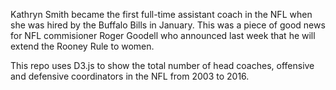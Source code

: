 Kathryn Smith became the first full-time assistant coach in the NFL when she was hired by the Buffalo Bills in January. This was a piece of good news for NFL commisioner Roger Goodell who announced last week that he will extend the Rooney Rule to women.

This repo uses D3.js to show the total number of head coaches, offensive and defensive coordinators in the NFL from 2003 to 2016. 